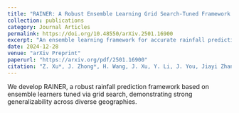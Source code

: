 ```yaml
---
title: "RAINER: A Robust Ensemble Learning Grid Search-Tuned Framework for Rainfall Patterns Prediction"
collection: publications
category: Journal Articles
permalink: https://doi.org/10.48550/arXiv.2501.16900
excerpt: "An ensemble learning framework for accurate rainfall prediction across varying climates."
date: 2024-12-28
venue: "arXiv Preprint"
paperurl: "https://arxiv.org/pdf/2501.16900"
citation: "Z. Xu*, J. Zhong*, H. Wang, J. Xu, Y. Li, J. You, Jiayi Zhang, R. Wu, S. Dev†. (2024). \"RAINER: A Robust Ensemble Learning Grid Search-Tuned Framework for Rainfall Patterns Prediction.\" <i>arXiv preprint arXiv:2501.16900</i>."
---
```

We develop RAINER, a robust rainfall prediction framework based on ensemble learners tuned via grid search, demonstrating strong generalizability across diverse geographies.

